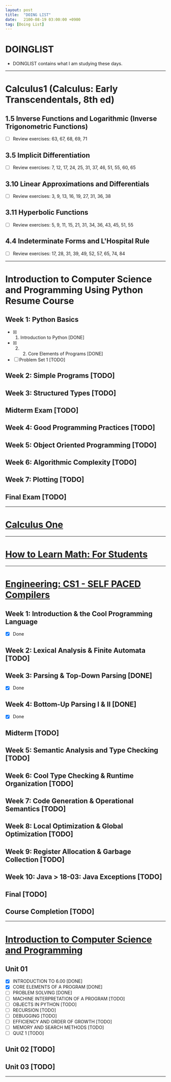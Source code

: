 ```yaml
---
layout: post
title:  "DOING LIST"
date:   2100-08-19 03:00:00 +0900
tag: [Doing List]
---
```


# DOINGLIST

  - DOINGLIST contains what I am studying these days.

---

# Calculus1 (Calculus: Early Transcendentals, 8th ed)

## 1.5 Inverse Functions and Logarithmic (Inverse Trigonometric Functions)
  - [ ] Review exercises: 63, 67, 68, 69, 71

## 3.5 Implicit Differentiation
  - [ ] Review exercises: 7, 12, 17, 24, 25, 31, 37, 46, 51, 55, 60, 65

## 3.10 Linear Approximations and Differentials
  - [ ] Review exercises: 3, 9, 13, 16, 19, 27, 31, 36, 38

## 3.11 Hyperbolic Functions
  - [ ] Review exercises: 5, 9, 11, 15, 21, 31, 34, 36, 43, 45, 51, 55

## 4.4 Indeterminate Forms and L'Hospital Rule
  - [ ] Review exercises: 17, 28, 31, 39, 49, 52, 57, 65, 74, 84

---

# Introduction to Computer Science and Programming Using Python Resume Course

## Week 1: Python Basics
  - [x] 1. Introduction to Python [DONE]
  - [x] 2. 2. Core Elements of Programs [DONE]
  - [ ] Problem Set 1 [TODO]

## Week 2: Simple Programs [TODO]
## Week 3: Structured Types [TODO]
## Midterm Exam [TODO]
## Week 4: Good Programming Practices [TODO]
## Week 5: Object Oriented Programming [TODO]
## Week 6: Algorithmic Complexity [TODO]
## Week 7: Plotting [TODO]
## Final Exam [TODO]

---

# [Calculus One](https://www.coursera.org/learn/calculus1)

---

# [How to Learn Math: For Students](https://lagunita.stanford.edu/courses/Education/EDUC115-S/Spring2014/info)

---

# [Engineering: CS1 - SELF PACED Compilers](https://lagunita.stanford.edu/courses/Engineering/Compilers/Fall2014)

## Week 1: Introduction & the Cool Programming Language
  - [x] Done

## Week 2: Lexical Analysis & Finite Automata [TODO]

## Week 3: Parsing & Top-Down Parsing [DONE]
  - [x] Done
## Week 4: Bottom-Up Parsing I & II [DONE]
  - [x] Done

## Midterm [TODO]
## Week 5: Semantic Analysis and Type Checking [TODO]
## Week 6: Cool Type Checking & Runtime Organization [TODO]
## Week 7: Code Generation & Operational Semantics [TODO]
## Week 8: Local Optimization & Global Optimization [TODO]
## Week 9: Register Allocation & Garbage Collection [TODO]
## Week 10: Java > 18-03: Java Exceptions [TODO]
## Final [TODO]
## Course Completion [TODO]

---

# [Introduction to Computer Science and Programming](https://ocw.mit.edu/courses/electrical-engineering-and-computer-science/6-00sc-introduction-to-computer-science-and-programming-spring-2011/)

## Unit 01
  - [x] INTRODUCTION TO 6.00 [DONE]
  - [x] CORE ELEMENTS OF A PROGRAM [DONE]
  - [ ] PROBLEM SOLVING [DONE]
  - [ ] MACHINE INTERPRETATION OF A PROGRAM [TODO]
  - [ ] OBJECTS IN PYTHON [TODO]
  - [ ] RECURSION [TODO]
  - [ ] DEBUGGING [TODO]
  - [ ] EFFICIENCY AND ORDER OF GROWTH [TODO]
  - [ ] MEMORY AND SEARCH METHODS [TODO]
  - [ ] QUIZ 1 [TODO]

## Unit 02 [TODO]
## Unit 03 [TODO]

---

